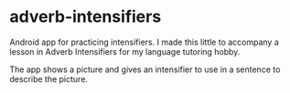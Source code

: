 # adverb-intensifiers
Android app for practicing intensifiers. I made this little to accompany a lesson in Adverb Intensifiers for my language tutoring hobby.

The app shows a picture and gives an intensifier to use in a sentence to describe the picture.
